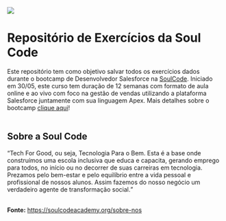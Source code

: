 <img src="https://github.com/antonioclc/SoulCode-Exercicios/blob/main/capa%20soul%20code.png?raw=true">
<h1>Repositório de Exercícios da Soul Code </h1>
<p>Este repositório tem como objetivo salvar todos os exercícios dados durante o bootcamp de Desenvolvedor Salesforce na <a  href="https://soulcodeacademy.org/" target="_blank"  rel="noreferrer">SoulCode</a>. Iniciado em 30/05, este curso tem duração de 12 semanas com formato de aula online e ao vivo com foco na gestão de vendas utilizando a plataforma Salesforce juntamente com sua linguagem Apex. Mais detalhes sobre o bootcamp <a  href="https://soulcodeacademy.org/curso-desenvolvedor-salesforce" target="_blank"  rel="noreferrer">clique aqui</a>!<br /><br />
  
<h2>Sobre a Soul Code </h2>
<q>Tech For Good, ou seja, Tecnologia Para o Bem. Esta é a base onde construímos uma escola inclusiva que educa e capacita, gerando emprego para todos, no início ou no decorrer de suas carreiras em tecnologia. Prezamos pelo bem-estar e pelo equilíbrio entre a vida pessoal e profissional de nossos alunos. Assim fazemos do nosso negócio um verdadeiro agente de transformação social.</q><br /><br />

<p><b>Fonte:</b> <a  href="https://soulcodeacademy.org/sobre-nos" target="_blank"  rel="noreferrer"> https://soulcodeacademy.org/sobre-nos</a></p>

